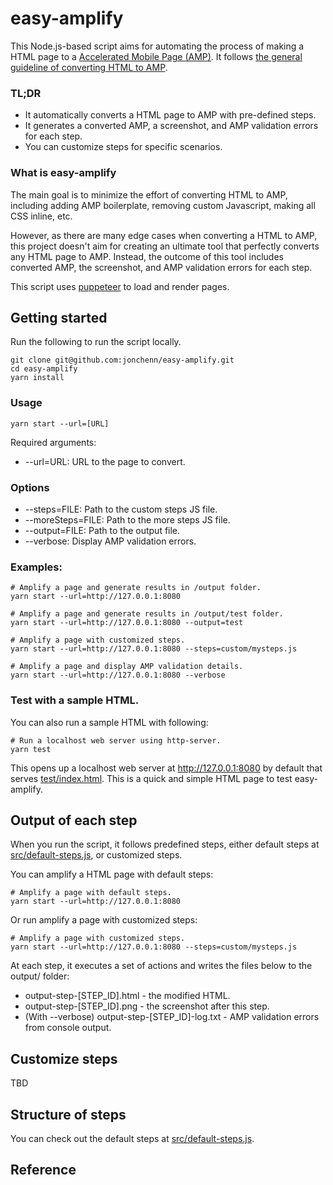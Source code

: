 # easy-amplify

This Node.js-based script aims for automating the process of making a HTML page
to a [Accelerated Mobile Page (AMP)](https://www.ampproject.org). It follows
[the general guideline of converting HTML to AMP](https://www.ampproject.org/docs/fundamentals/converting).

### TL;DR

* It automatically converts a HTML page to AMP with pre-defined steps.
* It generates a converted AMP, a screenshot, and AMP validation errors for each step.
* You can customize steps for specific scenarios.

### What is easy-amplify

The main goal is to minimize the effort of converting HTML to AMP, including
adding AMP boilerplate, removing custom Javascript, making all CSS inline, etc.

However, as there are many edge cases when converting a HTML to AMP, this
project doesn't aim for creating an ultimate tool that perfectly converts any
HTML page to AMP. Instead, the outcome of this tool includes converted AMP,
the screenshot, and AMP validation errors for each step.

This script uses [puppeteer](https://github.com/GoogleChrome/puppeteer) to load
and render pages.

## Getting started

Run the following to run the script locally.

```
git clone git@github.com:jonchenn/easy-amplify.git
cd easy-amplify
yarn install
```

### Usage

```
yarn start --url=[URL]
```

Required arguments:
*  --url=URL: URL to the page to convert.

### Options

*  --steps=FILE: Path to the custom steps JS file.
*  --moreSteps=FILE: Path to the more steps JS file.
*  --output=FILE: Path to the output file.
*  --verbose: Display AMP validation errors.

### Examples:

```
# Amplify a page and generate results in /output folder.
yarn start --url=http://127.0.0.1:8080

# Amplify a page and generate results in /output/test folder.
yarn start --url=http://127.0.0.1:8080 --output=test

# Amplify a page with customized steps.
yarn start --url=http://127.0.0.1:8080 --steps=custom/mysteps.js

# Amplify a page and display AMP validation details.
yarn start --url=http://127.0.0.1:8080 --verbose
```

### Test with a sample HTML.

You can also run a sample HTML with following:

```
# Run a localhost web server using http-server.
yarn test
```

This opens up a localhost web server at http://127.0.0.1:8080 by default that
serves [test/index.html](https://github.com/jonchenn/easy-amplify/blob/master/test/index.html).
This is a quick and simple HTML page to test easy-amplify.

## Output of each step

When you run the script, it follows predefined steps, either default steps
at [src/default-steps.js](https://github.com/jonchenn/easy-amplify/blob/master/src/default-steps.js), or customized steps.

You can amplify a HTML page with default steps:

```
# Amplify a page with default steps.
yarn start --url=http://127.0.0.1:8080
```

Or run amplify a page with customized steps:

```
# Amplify a page with customized steps.
yarn start --url=http://127.0.0.1:8080 --steps=custom/mysteps.js
```

At each step, it executes a set of actions and writes the files below to the
output/ folder:
* output-step-[STEP_ID].html - the modified HTML.
* output-step-[STEP_ID].png - the screenshot after this step.
* (With --verbose) output-step-[STEP_ID]-log.txt - AMP validation errors from console output.

## Customize steps

TBD

## Structure of steps

You can check out the default steps at [src/default-steps.js](https://github.com/jonchenn/easy-amplify/blob/master/src/default-steps.js).


## Reference
